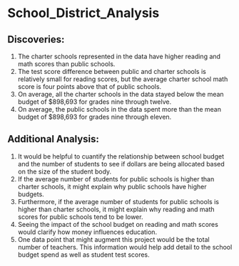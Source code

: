 # School_District_Analysis
## Discoveries:
1. The charter schools represented in the data have higher reading and math scores than public schools. 
2. The test score difference between public and charter schools is relatively small for reading scores, but the average charter school math score is four points above that of public schools.
3. On average, all the charter schools in the data stayed below the mean budget of $898,693 for grades 
nine through twelve.
4. On average, the public schools in the data spent more than the mean budget of $898,693 for grades nine through eleven. 

## Additional Analysis:
1. It would be helpful to cuantify the relationship between school budget and the number of students to see if dollars are being allocated based on the size of the student body.
2. If the average number of students for public schools is higher than charter schools, it might explain why public schools have higher budgets.
3. Furthermore, if the average number of students for public schools is higher than charter schools, it might explain why reading and math scores for public schools tend to be lower. 
4. Seeing the impact of the school budget on reading and math scores would clarify how money influences education.
5. One data point that might augment this project would be the total number of teachers. This information would help add detail to the school budget spend as well as student test scores.
